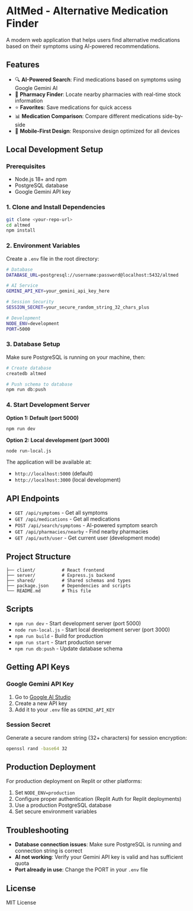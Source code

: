 # AltMed - Alternative Medication Finder

A modern web application that helps users find alternative medications based on their symptoms using AI-powered recommendations.

## Features

- 🔍 **AI-Powered Search**: Find medications based on symptoms using Google Gemini AI
- 🏥 **Pharmacy Finder**: Locate nearby pharmacies with real-time stock information
- ⭐ **Favorites**: Save medications for quick access
- 📊 **Medication Comparison**: Compare different medications side-by-side
- 📱 **Mobile-First Design**: Responsive design optimized for all devices

## Local Development Setup

### Prerequisites

- Node.js 18+ and npm
- PostgreSQL database
- Google Gemini API key

### 1. Clone and Install Dependencies

```bash
git clone <your-repo-url>
cd altmed
npm install
```

### 2. Environment Variables

Create a `.env` file in the root directory:

```bash
# Database
DATABASE_URL=postgresql://username:password@localhost:5432/altmed

# AI Service
GEMINI_API_KEY=your_gemini_api_key_here

# Session Security
SESSION_SECRET=your_secure_random_string_32_chars_plus

# Development
NODE_ENV=development
PORT=5000
```

### 3. Database Setup

Make sure PostgreSQL is running on your machine, then:

```bash
# Create database
createdb altmed

# Push schema to database
npm run db:push
```

### 4. Start Development Server

**Option 1: Default (port 5000)**
```bash
npm run dev
```

**Option 2: Local development (port 3000)**
```bash
node run-local.js
```

The application will be available at:
- `http://localhost:5000` (default)
- `http://localhost:3000` (local development)

## API Endpoints

- `GET /api/symptoms` - Get all symptoms
- `GET /api/medications` - Get all medications
- `POST /api/search/symptoms` - AI-powered symptom search
- `GET /api/pharmacies/nearby` - Find nearby pharmacies
- `GET /api/auth/user` - Get current user (development mode)

## Project Structure

```
├── client/          # React frontend
├── server/          # Express.js backend
├── shared/          # Shared schemas and types
├── package.json     # Dependencies and scripts
└── README.md        # This file
```

## Scripts

- `npm run dev` - Start development server (port 5000)
- `node run-local.js` - Start local development server (port 3000)
- `npm run build` - Build for production
- `npm run start` - Start production server
- `npm run db:push` - Update database schema

## Getting API Keys

### Google Gemini API Key
1. Go to [Google AI Studio](https://aistudio.google.com/app/apikey)
2. Create a new API key
3. Add it to your `.env` file as `GEMINI_API_KEY`

### Session Secret
Generate a secure random string (32+ characters) for session encryption:
```bash
openssl rand -base64 32
```

## Production Deployment

For production deployment on Replit or other platforms:

1. Set `NODE_ENV=production`
2. Configure proper authentication (Replit Auth for Replit deployments)
3. Use a production PostgreSQL database
4. Set secure environment variables

## Troubleshooting

- **Database connection issues**: Make sure PostgreSQL is running and connection string is correct
- **AI not working**: Verify your Gemini API key is valid and has sufficient quota
- **Port already in use**: Change the PORT in your `.env` file

## License

MIT License
